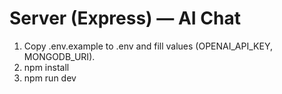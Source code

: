 # Server (Express) — AI Chat

1. Copy .env.example to .env and fill values (OPENAI_API_KEY, MONGODB_URI).
2. npm install
3. npm run dev
